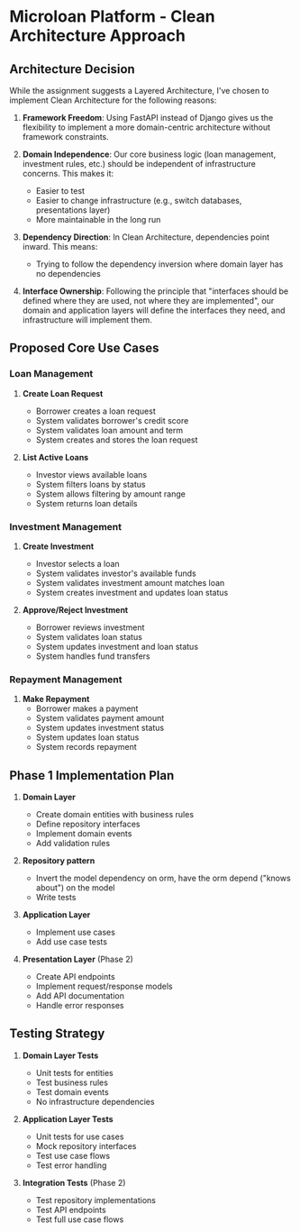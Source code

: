# Microloan Platform - Clean Architecture Approach

## Architecture Decision

While the assignment suggests a Layered Architecture, I've chosen to implement Clean Architecture for the following reasons:

1. **Framework Freedom**: Using FastAPI instead of Django gives us the flexibility to implement a more domain-centric architecture without framework constraints.

2. **Domain Independence**: Our core business logic (loan management, investment rules, etc.) should be independent of infrastructure concerns. This makes it:
   - Easier to test
   - Easier to change infrastructure (e.g., switch databases, presentations layer)
   - More maintainable in the long run

3. **Dependency Direction**: In Clean Architecture, dependencies point inward. This means:
   - Trying to follow the dependency inversion where domain layer has no dependencies

4. **Interface Ownership**: Following the principle that "interfaces should be defined where they are used, not where they are implemented", our domain and application layers will define the interfaces they need, and infrastructure will implement them.

## Proposed Core Use Cases

### Loan Management
1. **Create Loan Request**
   - Borrower creates a loan request
   - System validates borrower's credit score
   - System validates loan amount and term
   - System creates and stores the loan request

2. **List Active Loans**
   - Investor views available loans
   - System filters loans by status
   - System allows filtering by amount range
   - System returns loan details

### Investment Management
1. **Create Investment**
   - Investor selects a loan
   - System validates investor's available funds
   - System validates investment amount matches loan
   - System creates investment and updates loan status

2. **Approve/Reject Investment**
   - Borrower reviews investment
   - System validates loan status
   - System updates investment and loan status
   - System handles fund transfers

### Repayment Management
1. **Make Repayment**
   - Borrower makes a payment
   - System validates payment amount
   - System updates investment status
   - System updates loan status
   - System records repayment

## Phase 1 Implementation Plan

1. **Domain Layer**
   - Create domain entities with business rules
   - Define repository interfaces
   - Implement domain events
   - Add validation rules

2. **Repository pattern**
   - Invert the model dependency on orm, have the orm depend ("knows about") on the model 
   - Write tests

3. **Application Layer**
   - Implement use cases
   - Add use case tests

4. **Presentation Layer** (Phase 2)
   - Create API endpoints
   - Implement request/response models
   - Add API documentation
   - Handle error responses

## Testing Strategy

1. **Domain Layer Tests**
   - Unit tests for entities
   - Test business rules
   - Test domain events
   - No infrastructure dependencies

2. **Application Layer Tests**
   - Unit tests for use cases
   - Mock repository interfaces
   - Test use case flows
   - Test error handling

3. **Integration Tests** (Phase 2)
   - Test repository implementations
   - Test API endpoints
   - Test full use case flows
